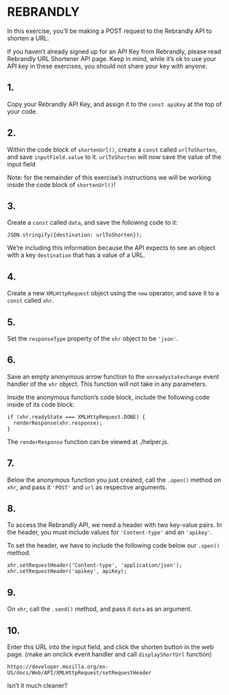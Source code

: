 # REBRANDLY
In this exercise, you’ll be making a POST request to the Rebrandly API to shorten a URL.

If you haven’t already signed up for an API Key from Rebrandly, please read Rebrandly URL Shortener API page. Keep in mind, while it’s ok to use your API key in these exercises, you should not share your key with anyone.

## 1.
Copy your Rebrandly API Key, and assign it to the `const apiKey` at the top of your code.

## 2.
Within the code block of `shortenUrl()`, create a `const` called `urlToShorten`, and save `inputField.value` to it. `urlToShorten` will now save the value of the input field

Note: for the remainder of this exercise’s instructions we will be working inside the code block of `shortenUrl()`!


## 3.
Create a `const` called `data`, and save the following code to it:
```
JSON.stringify({destination: urlToShorten});
```
We’re including this information because the API expects to see an object with a key `destination` that has a value of a URL.

## 4.
Create a new `XMLHttpRequest` object using the `new` operator, and save it to a `const` called `xhr`.

## 5.
Set the `responseType` property of the `xhr` object to be `'json'`.

## 6.
Save an empty anonymous arrow function to the `onreadystatechange` event handler of the `xhr` object. This function will not take in any parameters.

Inside the anonymous function’s code block, include the following code inside of its code block:
```
if (xhr.readyState === XMLHttpRequest.DONE) {
  renderResponse(xhr.response);
}
```
The `renderResponse` function can be viewed at ./helper.js.

## 7.
Below the anonymous function you just created, call the `.open()` method on `xhr`, and pass it `'POST'` and `url` as respective arguments.

## 8.
To access the Rebrandly API, we need a header with two key-value pairs. In the header, you must include values for `'Content-type'` and an `'apikey'`.

To set the header, we have to include the following code below our `.open()` method.
```
xhr.setRequestHeader('Content-type', 'application/json');
xhr.setRequestHeader('apikey', apiKey);
```

## 9.
On `xhr`, call the `.send()` method, and pass it `data` as an argument.

## 10.
Enter this URL into the input field, and click the shorten button in the web page. (make an onclick event handler and call `displayShortUrl` function)
```
https://developer.mozilla.org/en-US/docs/Web/API/XMLHttpRequest/setRequestHeader
```
Isn’t it much cleaner?

